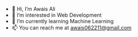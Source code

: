 - 👋 Hi, I’m Awais Ali
- 👀 I’m interested in Web Development
- 🌱 I’m currently learning Machine Learning
- 📫 You can reach me at awais062211@gmail.com

<!---
Awais15151/Awais15151 is a ✨ special ✨ repository because its `README.md` (this file) appears on your GitHub profile.
You can click the Preview link to take a look at your changes.
--->
